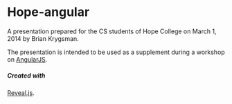 # Hope-angular

A presentation prepared for the CS students of Hope College on March 1, 2014 by Brian Krygsman.

The presentation is intended to be used as a supplement during a workshop on [AngularJS](http://www.angularjs.org).

##### Created with

[Reveal.js](http://github.com/hakimel/reveal.js).
